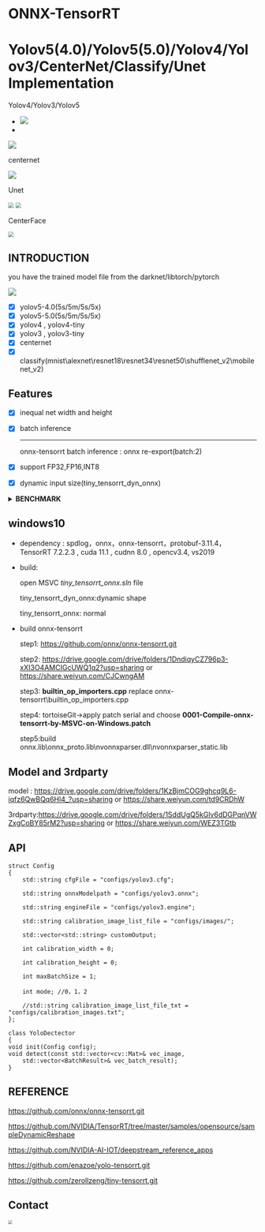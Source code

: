 # ONNX-TensorRT

# Yolov5(4.0)/Yolov5(5.0)/Yolov4/Yolov3/CenterNet/Classify/Unet Implementation



Yolov4/Yolov3/Yolov5

- ![](./model/result/yolo_result.png)
-  

![](./model/result/yolo_result0.png)





centernet

![](./model/result/centernet_result.png)



Unet

<img src="./model/result/unet.jpg" style="zoom:70%;" />              <img src="./model/result/unet_result.png" style="zoom:70%;" />



CenterFace

<img src="./model/result/centerface_result.png" style="zoom:70%;" />              



## INTRODUCTION

you have the trained model file from the darknet/libtorch/pytorch

![](./model/result/onnx_trt.jpg)

- [x] yolov5-4.0(5s/5m/5s/5x)
- [x] yolov5-5.0(5s/5m/5s/5x)
- [x] yolov4 , yolov4-tiny
- [x] yolov3 , yolov3-tiny
- [x] centernet
- [x] classify(mnist\alexnet\resnet18\resnet34\resnet50\shufflenet_v2\mobilenet_v2)

## Features

- [x] inequal net width and height

- [x] batch inference

  ------

  onnx-tensorrt batch inference : onnx re-export(batch:2)

- [x] support FP32,FP16,INT8

- [x] dynamic input size(tiny_tensorrt_dyn_onnx)

<details><summary><b>BENCHMARK</b></summary>

#### window x64 (detect time)


|     model     |  size   |  gpu   |  fp32   |  fp16   |  INT8   |
| :-----------: | :-----: | :----: | :-----: | :-----: | :-----: |
|    yolov3     | 608x608 | 2080ti | 28.14ms | 19.79ms | 18.53ms |
|    yolov4     | 320x320 | 2080ti | 8.85ms  | 6.62ms  | 6.33ms  |
|    yolov4     | 416x416 | 2080ti | 12.19ms | 10.20ms | 9.35ms  |
|    yolov4     | 512x512 | 2080ti | 15.63ms | 12.66ms | 12.19ms |
|    yolov4     | 608x608 | 2080ti | 24.39ms | 17.54ms | 17.24ms |
|    yolov4     | 320x320 |  3070  | 9.70ms  | 7.30ms  | 6.37ms  |
|    yolov4     | 416x416 |  3070  | 14.08ms | 9.80ms  | 9.70ms  |
|    yolov4     | 512x512 |  3070  | 18.87ms | 13.51ms | 13.51ms |
|    yolov4     | 608x608 |  3070  | 28.57ms | 19.60ms | 18.52ms |
|    yolov4     | 320x320 |  1070  | 18.52ms |    \    | 12.82ms |
|    yolov4     | 416x416 |  1070  | 27.03ms |    \    | 20.83ms |
|    yolov4     | 512x512 |  1070  | 34.48ms |    \    | 27.03ms |
|    yolov4     | 608x608 |  1070  |  50ms   |    \    | 35.71ms |
|    yolov4     | 320x320 | 1660TI | 16.39ms | 11.90ms | 10.20ms |
|    yolov4     | 416x416 | 1660TI | 23.25ms | 17.24ms | 13.70ms |
|    yolov4     | 512x512 | 1660TI | 29.41ms | 24.39ms | 21.27ms |
|    yolov4     | 608x608 | 1660TI | 43.48ms | 34.48ms | 26.32ms |
|   yolov5 5s   | 640x640 | 2080ti | 24.47ms | 22.46ms | 22.38ms |
|   yolov5 5m   | 640x640 | 2080ti | 30.61ms | 24.02ms | 23.73ms |
|   yolov5 5l   | 640x640 | 2080ti | 32.58ms | 25.84ms | 24.44ms |
|   yolov5 5x   | 640x640 | 2080ti | 40.69ms | 29.81ms | 27.19ms |
|   darknet53   | 224*224 | 2080ti | 3.53ms  | 1.84ms  | 1.71ms  |
|   darknet53   | 224*224 |  3070  | 4.29ms  | 2.16ms  | 1.75ms  |
| resnet18-v2-7 | 224*224 | 2080ti | 1.89ms  | 1.29ms  | 1.18ms  |
|     unet      | 512*512 | 2080ti | 20.91ms | 17.01ms | 16.05ms |



#### x64(inference / detect time)

|        model        |  size   |  gpu   | fp32(inference/detect) | fp16(inference/detect) | INT8(inference/detect) |
| :-----------------: | :-----: | :----: | :--------------------: | :--------------------: | :--------------------: |
|      centernet      | 512x512 | 2080ti |     17.8ms/39.7ms      |     15.7ms/36.49ms     |    14.37ms/36.34ms     |
|     centerface      | 640x640 | 2080ti |     5.56ms/11.79ms     |     4.23ms/10.89ms     |           /            |
| centerface_bnmerged | 640x640 | 2080ti |     5.67ms/11.82ms     |     4.22ms/10.46ms     |           /            |

</details>

## windows10

- dependency : spdlog，onnx，onnx-tensorrt，protobuf-3.11.4，TensorRT 7.2.2.3  , cuda 11.1 , cudnn 8.0  , opencv3.4, vs2019

- build:

    open MSVC _tiny_tensorrt_onnx.sln_ file 

    tiny_tensorrt_dyn_onnx:dynamic shape 

    tiny_tensorrt_onnx: normal

- build onnx-tensorrt

    step1: https://github.com/onnx/onnx-tensorrt.git

    step2: https://drive.google.com/drive/folders/1DndiqyCZ796p3-xXI3O4AMCIGcUWQ1q2?usp=sharing or https://share.weiyun.com/CJCwngAM

    step3: **builtin_op_importers.cpp** replace onnx-tensorrt\builtin_op_importers.cpp

    step4: tortoiseGit->apply patch serial and choose **0001-Compile-onnx-tensorrt-by-MSVC-on-Windows.patch**

    step5:build onnx.lib\onnx_proto.lib\nvonnxparser.dll\nvonnxparser_static.lib

## Model and 3rdparty

model : https://drive.google.com/drive/folders/1KzBjmCOG9ghcq9L6-iqfz6QwBQq6Hl4_?usp=sharing or https://share.weiyun.com/td9CRDhW

3rdparty:https://drive.google.com/drive/folders/1SddUgQ5kGlv6dDGPqnVWZxgCoBY85rM2?usp=sharing or https://share.weiyun.com/WEZ3TGtb

## API

	struct Config
	{
	    std::string cfgFile = "configs/yolov3.cfg";
	
	    std::string onnxModelpath = "configs/yolov3.onnx";
	
	    std::string engineFile = "configs/yolov3.engine";
	
	    std::string calibration_image_list_file = "configs/images/";
	
	    std::vector<std::string> customOutput;
	
	    int calibration_width = 0;
	
	    int calibration_height = 0;
	    
	    int maxBatchSize = 1;
	
	    int mode; //0，1，2
	
	    //std::string calibration_image_list_file_txt = "configs/calibration_images.txt";
	};
	
	class YoloDectector
	{
	void init(Config config);
	void detect(const std::vector<cv::Mat>& vec_image,
		std::vector<BatchResult>& vec_batch_result);
	}

## REFERENCE

https://github.com/onnx/onnx-tensorrt.git

https://github.com/NVIDIA/TensorRT/tree/master/samples/opensource/sampleDynamicReshape

https://github.com/NVIDIA-AI-IOT/deepstream_reference_apps

https://github.com/enazoe/yolo-tensorrt.git

https://github.com/zerollzeng/tiny-tensorrt.git
## Contact

<img src="./model/result/weixin.jpg" style="zoom:50%;" />
